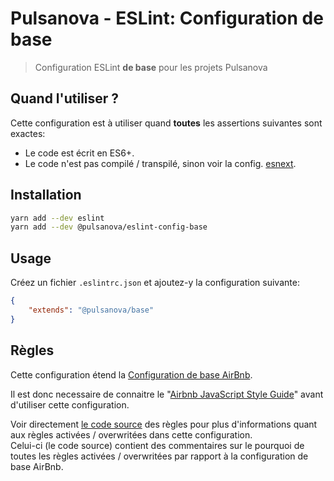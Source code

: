 # Pulsanova - ESLint: Configuration de base

> Configuration ESLint __de base__ pour les projets Pulsanova

## Quand l'utiliser ?

Cette configuration est à utiliser quand __toutes__ les assertions suivantes sont exactes:
- Le code est écrit en ES6+.
- Le code n'est pas compilé / transpilé, sinon voir la config. [esnext](../esnext).

## Installation

```bash
yarn add --dev eslint
yarn add --dev @pulsanova/eslint-config-base
```

## Usage

Créez un fichier `.eslintrc.json` et ajoutez-y la configuration suivante:

```json
{
    "extends": "@pulsanova/base"
}
```

## Règles

Cette configuration étend la [Configuration de base AirBnb][airbnb-base-rules].

Il est donc necessaire de connaitre le "[Airbnb JavaScript Style Guide][airbnb-style-guide]" avant
d'utiliser cette configuration.

Voir directement [le code source](index.js) des règles pour plus d'informations quant
aux règles activées / overwritées dans cette configuration.  
Celui-ci (le code source) contient des commentaires sur le pourquoi de toutes les règles
activées / overwritées par rapport à la configuration de base AirBnb.

[airbnb-style-guide]: https://github.com/airbnb/javascript
[airbnb-base-rules]: https://github.com/airbnb/javascript/tree/master/packages/eslint-config-airbnb-base
